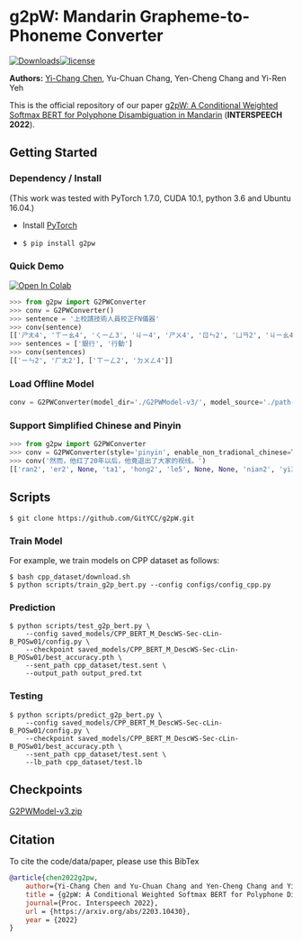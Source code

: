 # g2pW: Mandarin Grapheme-to-Phoneme Converter

[![Downloads](https://pepy.tech/badge/g2pw)](https://pepy.tech/project/g2pw)[![license](https://img.shields.io/badge/license-Apache%202.0-red)](https://github.com/GitYCC/g2pW/blob/master/LICENSE)

**Authors:** [Yi-Chang Chen](https://github.com/GitYCC), Yu-Chuan Chang, Yen-Cheng Chang and Yi-Ren Yeh

This is the official repository of our paper [g2pW: A Conditional Weighted Softmax BERT for Polyphone Disambiguation in Mandarin](https://arxiv.org/abs/2203.10430) (**INTERSPEECH 2022**).

## Getting Started

### Dependency / Install

(This work was tested with PyTorch 1.7.0, CUDA 10.1, python 3.6 and Ubuntu 16.04.)

- Install [PyTorch](https://pytorch.org/get-started/locally/)

- `$ pip install g2pw`

### Quick Demo

<a href="https://colab.research.google.com/github/GitYCC/g2pW/blob/master/misc/demo.ipynb" target="_blank"><img src="https://colab.research.google.com/assets/colab-badge.svg" alt="Open In Colab"/></a>

```python
>>> from g2pw import G2PWConverter
>>> conv = G2PWConverter()
>>> sentence = '上校請技術人員校正FN儀器'
>>> conv(sentence)
[['ㄕㄤ4', 'ㄒㄧㄠ4', 'ㄑㄧㄥ3', 'ㄐㄧ4', 'ㄕㄨ4', 'ㄖㄣ2', 'ㄩㄢ2', 'ㄐㄧㄠ4', 'ㄓㄥ4', None, None, 'ㄧ2', 'ㄑㄧ4']]
>>> sentences = ['銀行', '行動']
>>> conv(sentences)
[['ㄧㄣ2', 'ㄏㄤ2'], ['ㄒㄧㄥ2', 'ㄉㄨㄥ4']]
```

### Load Offline Model

```python
conv = G2PWConverter(model_dir='./G2PWModel-v3/', model_source='./path-to/bert-base-chinese/')
```

### Support Simplified Chinese and Pinyin

```python
>>> from g2pw import G2PWConverter
>>> conv = G2PWConverter(style='pinyin', enable_non_tradional_chinese=True)
>>> conv('然而，他红了20年以后，他竟退出了大家的视线。')
[['ran2', 'er2', None, 'ta1', 'hong2', 'le5', None, None, 'nian2', 'yi3', 'hou4', None, 'ta1', 'jing4', 'tui4', 'chu1', 'le5', 'da4', 'jia1', 'de5', 'shi4', 'xian4', None]]
```

## Scripts

```
$ git clone https://github.com/GitYCC/g2pW.git
```

### Train Model

For example, we train models on CPP dataset as follows:

```
$ bash cpp_dataset/download.sh
$ python scripts/train_g2p_bert.py --config configs/config_cpp.py
```

### Prediction

```
$ python scripts/test_g2p_bert.py \
    --config saved_models/CPP_BERT_M_DescWS-Sec-cLin-B_POSw01/config.py \
    --checkpoint saved_models/CPP_BERT_M_DescWS-Sec-cLin-B_POSw01/best_accuracy.pth \
    --sent_path cpp_dataset/test.sent \
    --output_path output_pred.txt
```

### Testing

```
$ python scripts/predict_g2p_bert.py \
    --config saved_models/CPP_BERT_M_DescWS-Sec-cLin-B_POSw01/config.py \
    --checkpoint saved_models/CPP_BERT_M_DescWS-Sec-cLin-B_POSw01/best_accuracy.pth \
    --sent_path cpp_dataset/test.sent \
    --lb_path cpp_dataset/test.lb
```

## Checkpoints

[G2PWModel-v3.zip](https://storage.googleapis.com/esun-ai/g2pW/G2PWModel-v3.zip)

## Citation

To cite the code/data/paper, please use this BibTex
```bibtex
@article{chen2022g2pw,
    author={Yi-Chang Chen and Yu-Chuan Chang and Yen-Cheng Chang and Yi-Ren Yeh},
    title = {g2pW: A Conditional Weighted Softmax BERT for Polyphone Disambiguation in Mandarin},
    journal={Proc. Interspeech 2022},
    url = {https://arxiv.org/abs/2203.10430},
    year = {2022}
}
```
